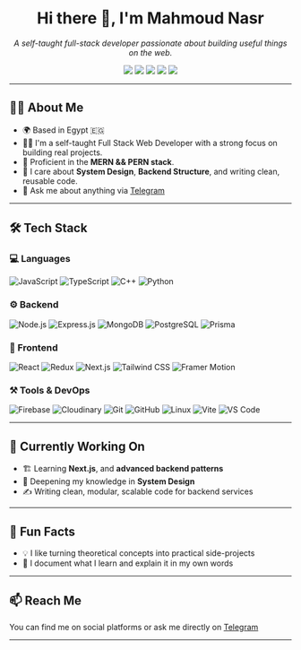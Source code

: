 <h1 align="center">Hi there 👋, I'm Mahmoud Nasr</h1>
<p align="center">
  <i>A self-taught full-stack developer passionate about building useful things on the web.</i>
</p>

<p align="center">
  <a href="https://twitter.com/_mahm0udnasr"><img src="https://img.shields.io/badge/Twitter-%231DA1F2.svg?style=flat&logo=twitter&logoColor=white"/></a>
  <a href="https://t.me/mahm0udnasr"><img src="https://img.shields.io/badge/Telegram-2CA5E0?style=flat&logo=telegram&logoColor=white"/></a>
  <a href="https://www.facebook.com/mhm0udnasr"><img src="https://img.shields.io/badge/Facebook-1877F2?style=flat&logo=facebook&logoColor=white"/></a>
  <a href="https://www.linkedin.com/in/mahm0udnasr"><img src="https://img.shields.io/badge/LinkedIn-0A66C2?style=flat&logo=linkedin&logoColor=white"/></a>
  <a href="https://www.instagram.com/_mahm0udnasr"><img src="https://img.shields.io/badge/Instagram-E4405F?style=flat&logo=instagram&logoColor=white"/></a>
</p>

---

## 🧑‍💻 About Me

- 🌍 Based in Egypt 🇪🇬
- 👨‍💻 I'm a self-taught Full Stack Web Developer with a strong focus on building real projects.
- 🚀 Proficient in the **MERN && PERN stack**.
- 🔧 I care about **System Design**, **Backend Structure**, and writing clean, reusable code.
- 💬 Ask me about anything via [Telegram](https://t.me/mahm0udnasr)

---

## 🛠 Tech Stack

### 💻 Languages
![JavaScript](https://img.shields.io/badge/-JavaScript-F7DF1C?style=flat-square&logo=javascript&logoColor=000)
![TypeScript](https://img.shields.io/badge/-TypeScript-3178C6?style=flat-square&logo=typescript&logoColor=fff)
![C++](https://img.shields.io/badge/-C++-00599C?style=flat-square&logo=c%2B%2B&logoColor=fff)
![Python](https://img.shields.io/badge/-Python-3776AB?style=flat-square&logo=python&logoColor=fff)

### ⚙️ Backend
![Node.js](https://img.shields.io/badge/-Node.js-339933?style=flat-square&logo=node.js&logoColor=white)
![Express.js](https://img.shields.io/badge/-Express-black?style=flat-square&logo=express&logoColor=white)
![MongoDB](https://img.shields.io/badge/-MongoDB-4EA94B?style=flat-square&logo=mongodb&logoColor=white)
![PostgreSQL](https://img.shields.io/badge/-PostgreSQL-336791?style=flat-square&logo=postgresql&logoColor=white)
![Prisma](https://img.shields.io/badge/-Prisma-2D3748?style=flat-square&logo=prisma)

### 🧠 Frontend
![React](https://img.shields.io/badge/-React-20232A?style=flat-square&logo=react)
![Redux](https://img.shields.io/badge/-Redux-764ABC?style=flat-square&logo=redux)
![Next.js](https://img.shields.io/badge/-Next.js-000000?style=flat-square&logo=next.js)
![Tailwind CSS](https://img.shields.io/badge/-Tailwind_CSS-444?style=flat-square&logo=tailwind-css)
![Framer Motion](https://img.shields.io/badge/-Framer_Motion-0055FF?style=flat-square&logo=framer)

### ⚒ Tools & DevOps
![Firebase](https://img.shields.io/badge/-Firebase-FFCA28?style=flat-square&logo=firebase)
![Cloudinary](https://img.shields.io/badge/-Cloudinary-3448C5?style=flat-square&logo=cloudinary&logoColor=white)
![Git](https://img.shields.io/badge/-Git-F05032?style=flat-square&logo=git&logoColor=white)
![GitHub](https://img.shields.io/badge/-GitHub-181717?style=flat-square&logo=github)
![Linux](https://img.shields.io/badge/-Linux-FCC624?style=flat-square&logo=linux&logoColor=black)
![Vite](https://img.shields.io/badge/-Vite-646CFF?style=flat-square&logo=vite&logoColor=fff)
![VS Code](https://img.shields.io/badge/-VS_Code-007ACC?style=flat-square&logo=visual-studio-code&logoColor=white)

---

## 🚧 Currently Working On

- 🏗️ Learning **Next.js**, and **advanced backend patterns**
- 🧠 Deepening my knowledge in **System Design**
- ✍️ Writing clean, modular, scalable code for backend services

---

## 📌 Fun Facts

- 💡 I like turning theoretical concepts into practical side-projects
- 📒 I document what I learn and explain it in my own words

---

## 📫 Reach Me

You can find me on social platforms or ask me directly on [Telegram](https://t.me/mahmoudnasr)

---
